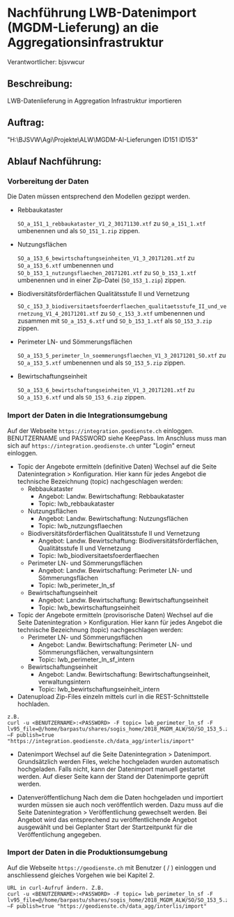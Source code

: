 # Nachführung LWB-Datenimport (MGDM-Lieferung) an die Aggregationsinfrastruktur
Verantwortlicher: bjsvwcur

## Beschreibung:
LWB-Datenlieferung in Aggregation Infrastruktur importieren

## Auftrag:
"H:\BJSVW\Agi\Projekte\ALW\MGDM-AI-Lieferungen ID151 ID153"

## Ablauf Nachführung:
###	Vorbereitung der Daten
Die Daten müssen entsprechend den Modellen gezippt werden.

* Rebbaukataster

  `SO_a_151_1_rebbaukataster_V1_2_30171130.xtf`  zu `SO_a_151_1.xtf` umbenennen und als `SO_151_1.zip` zippen.

* Nutzungsflächen

  `SO_a_153_6_bewirtschaftungseinheiten_V1_3_20171201.xtf` zu `SO_a_153_6.xtf` umbenennen und `SO_b_153_1_nutzungsflaechen_20171201.xtf` zu `SO_b_153_1.xtf` umbenennen und in einer Zip-Datei (`SO_153_1.zip`) zippen.

* Biodiversitätsförderflächen Qualitätsstufe II und Vernetzung

  `SO_c_153_3_biodiversitaetsfoerderflaechen_qualitaetsstufe_II_und_vernetzung_V1_4_20171201.xtf` zu `SO_c_153_3.xtf` umbenennen und zusammen mit `SO_a_153_6.xtf` und `SO_b_153_1.xtf` als `SO_153_3.zip` zippen.

* Perimeter LN- und Sömmerungsflächen

  `SO_a_153_5_perimeter_ln_soemmerungsflaechen_V1_3_20171201_SO.xtf` zu `SO_a_153_5.xtf` umbenennen und als `SO_153_5.zip` zippen.

* Bewirtschaftungseinheit

  `SO_a_153_6_bewirtschaftungseinheiten_V1_3_20171201.xtf` zu `SO_a_153_6.xtf` und als `SO_153_6.zip` zippen.

### Import der Daten in die Integrationsumgebung
Auf der Webseite `https://integration.geodienste.ch` einloggen. BENUTZERNAME und PASSWORD siehe KeepPass. 
Im Anschluss muss man sich auf `https://integration.geodienste.ch` unter "Login" erneut einloggen. 

* Topic der Angebote ermitteln (definitive Daten)
Wechsel auf die Seite Datenintegration > Konfiguration. Hier kann für jedes Angebot die technische Bezeichnung (topic) nachgeschlagen werden:
  * Rebbaukataster
    - Angebot: Landw. Bewirtschaftung: Rebbaukataster 
    - Topic: lwb_rebbaukataster
  * Nutzungsflächen
    - Angebot: Landw. Bewirtschaftung: Nutzungsflächen
    - Topic: lwb_nutzungsflaechen
  * Biodiversitätsförderflächen Qualitätsstufe II und Vernetzung
    - Angebot: Landw. Bewirtschaftung: Biodiversitätsförderflächen, Qualitätsstufe II und Vernetzung
    - Topic: lwb_biodiversitaetsfoerderflaechen
  * Perimeter LN- und Sömmerungsflächen
    - Angebot: Landw. Bewirtschaftung: Perimeter LN- und Sömmerungsflächen
    - Topic: lwb_perimeter_ln_sf
  * Bewirtschaftungseinheit
    - Angebot: Landw. Bewirtschaftung: Bewirtschaftungseinheit
    - Topic: lwb_bewirtschaftungseinheit
* Topic der Angebote ermitteln (provisorische Daten)
Wechsel auf die Seite Datenintegration > Konfiguration. Hier kann für jedes Angebot die technische Bezeichnung (topic) nachgeschlagen werden:
  * Perimeter LN- und Sömmerungsflächen
    - Angebot: Landw. Bewirtschaftung: Perimeter LN- und Sömmerungsflächen, verwaltungsintern
    - Topic: lwb_perimeter_ln_sf_intern
  * Bewirtschaftungseinheit
    - Angebot: Landw. Bewirtschaftung: Bewirtschaftungseinheit, verwaltungsintern
    - Topic: lwb_bewirtschaftungseinheit_intern
* Datenupload
Zip-Files einzeln mittels curl in die REST-Schnittstelle hochladen.
```
z.B.
curl -u <BENUTZERNAME>:<PASSWORD> -F topic= lwb_perimeter_ln_sf -F lv95_file=@/home/barpastu/shares/sogis_home/2018_MGDM_ALW/SO/SO_153_5.zip –F publish=true "https://integration.geodienste.ch/data_agg/interlis/import"
```
* Datenimport
Wechsel auf die Seite Datenintegration > Datenimport. Grundsätzlich werden Files, welche hochgeladen wurden automatisch hochgeladen. Falls nicht, kann der Datenimport manuell gestartet werden. 
Auf dieser Seite kann der Stand der Datenimporte geprüft werden.

* Datenveröffentlichung
Nach dem die Daten hochgeladen und importiert wurden müssen sie auch noch veröffentlich werden. Dazu muss auf die Seite Datenintegration > Veröffentlichung gewechselt werden. Bei Angebot wird das entsprechend zu veröffentlichende Angebot ausgewählt und bei Geplanter Start der Startzeitpunkt für die Veröffentlichung angegeben.

### Import der Daten in die Produktionsumgebung
Auf die Webseite `https://geodienste.ch` mit Benutzer (<BENUTZERNAME> / <PASSWORD>) einloggen und anschliessend gleiches Vorgehen wie bei Kapitel 2.
```
URL in curl-Aufruf ändern. Z.B.
curl -u <BENUTZERNAME>:<PASSWORD> -F topic= lwb_perimeter_ln_sf -F lv95_file=@/home/barpastu/shares/sogis_home/2018_MGDM_ALW/SO/SO_153_5.zip –F publish=true "https://geodienste.ch/data_agg/interlis/import"
```




